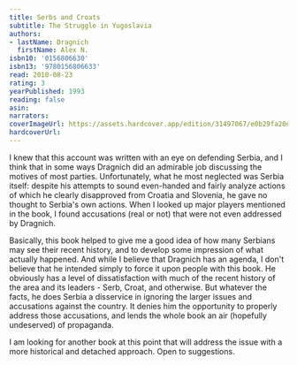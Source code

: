 ```yaml
---
title: Serbs and Croats
subtitle: The Struggle in Yugoslavia
authors:
- lastName: Dragnich
  firstName: Alex N.
isbn10: '0156806630'
isbn13: '9780156806633'
read: 2010-08-23
rating: 3
yearPublished: 1993
reading: false
asin:
narrators:
coverImageUrl: https://assets.hardcover.app/edition/31497067/e0b29fa20d6aa45d1d5d496a02a5c027e3ac9c19.jpeg
hardcoverUrl:
---
```

I knew that this account was written with an eye on defending Serbia, and I think that in some ways Dragnich did an admirable job discussing the motives of most parties. Unfortunately, what he most neglected was Serbia itself: despite his attempts to sound even-handed and fairly analyze actions of which he clearly disapproved from Croatia and Slovenia, he gave no thought to Serbia's own actions. When I looked up major players mentioned in the book, I found accusations (real or not) that were not even addressed by Dragnich.

Basically, this book helped to give me a good idea of how many Serbians may see their recent history, and to develop some impression of what actually happened. And while I believe that Dragnich has an agenda, I don't believe that he intended simply to force it upon people with this book. He obviously has a level of dissatisfaction with much of the recent history of the area and its leaders - Serb, Croat, and otherwise. But whatever the facts, he does Serbia a disservice in ignoring the larger issues and accusations against the country. It denies him the opportunity to properly address those accusations, and lends the whole book an air (hopefully undeserved) of propaganda.

I am looking for another book at this point that will address the issue with a more historical and detached approach. Open to suggestions.
